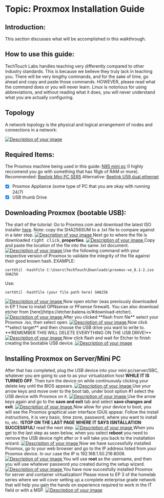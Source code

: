 # Topic: Proxmox Installation Guide

## Introduction:
This section discusses what will be accomplished in this walkthrough.

## How to use this guide:
TechTouch Labs handles teaching very differently compared to other industry standards. This is because we believe they truly lack in teaching you. There will be very lengthy commands, and for the sake of time, go ahead and copy and paste those commands. HOWEVER, please read what the command does or you will never learn. Linux is notorious for using abbreviations, and without reading what it does, you will never understand what you are actually configuring.
## Topology
A network topology is the physical and logical arrangement of nodes and connections in a network:

<a href="/images/EP3_proxmox/topology_proxmox.png" class="image-expand">
    <img src="/images/EP3_proxmox/topology_proxmox.png" alt="Description of your image">
</a>

## Required Items:
The Proxmox machine being used in this guide: [N95 mini pc](https://amzn.to/49Ul82n) (I highly reccomend you go with something that has 16gb of RAM or more).
Recommended: [Beelink Mini PC SER5](https://amzn.to/3vdgbTe)
Alternative: [Beelink U59 dual ethernet](https://amzn.to/3PloqUa)
- [x] Proxmox Appliance (some type of PC that you are okay with running 24/7)
- [x] USB thumb Drive
## Downloading Proxmox (bootable USB):
The start of the tutorial:
Go to Proxmox.com and download the latest ISO installer [here](https://www.proxmox.com/en/downloads). 
Note: copy the SHA256SUM to a .txt file to compare against in a later step. 
<a href="/images/EP3_proxmox/p1.png" class="image-expand">
    <img src="/images/EP3_proxmox/p1.png" alt="Description of your image">
</a>
Next go to where the file is downloaded <kbd>right click</kbd>, **properties**.
<a href="/images/EP3_proxmox/p2.png" class="image-expand">
    <img src="/images/EP3_proxmox/p2.png" alt="Description of your image">
</a>
Copy and paste the location of the file into the same .txt document. 
<a href="/images/EP3_proxmox/p3.png" class="image-expand">
    <img src="/images/EP3_proxmox/p3.png" alt="Description of your image">
</a>
Use the following command with your respective version of Proxmox to validate the integrity of the file against their good known hash.
EXAMPLE:
```
certUtil -hashfile C:\Users\TechTouch\Downloads\proxmox-ve_8.1-2.iso SHA256
```
Use:
```
certUtil -hashfile (your file path here) SHA256
```
<a href="/images/EP3_proxmox/p4.png" class="image-expand">
    <img src="/images/EP3_proxmox/p4.png" alt="Description of your image">
</a>
Now open etcher (was previously downloaded in EP 1 how to install OPNsense or PFsense firewall). You can also download etcher from [here](https://etcher.balena.io/#download-etcher).
<a href="/images/EP3_proxmox/p5.png" class="image-expand">
    <img src="/images/EP3_proxmox/p5.png" alt="Description of your image">
</a>
After you clicked **flash from file** select your Proxmox .iso, then select open. 
<a href="/images/EP3_proxmox/p6.png" class="image-expand">
    <img src="/images/EP3_proxmox/p6.png" alt="Description of your image">
</a>
Now click **select target** and then choose the USB drive you want to write to. **!REMEMBER THIS WILL DELETE EVERYTHING ON THE USB DRIVE!**
<a href="/images/EP3_proxmox/p7.png" class="image-expand">
    <img src="/images/EP3_proxmox/p7.png" alt="Description of your image">
</a>
Now click flash and wait for Etcher to finish creating the bootable USB device. 
<a href="/images/EP3_proxmox/p8.png" class="image-expand">
    <img src="/images/EP3_proxmox/p8.png" alt="Description of your image">
</a>

## Installing Proxmox on Server/Mini PC

After that has completed, plug the USB device into your mini pc/server/SBC, whatever you are going to use to as your virtualization host **WHILE IT IS TURNED OFF**. Then turn the device on while continuously clicking your delete key until the BIOS appears. 
<a href="/images/EP3_proxmox/p9.png" class="image-expand">
    <img src="/images/EP3_proxmox/p9.png" alt="Description of your image">
</a>
Use your arrow keys and move over to the boot tab, under boot option #1 select the USB device with Proxmox on it.
<a href="/images/EP3_proxmox/p10.png" class="image-expand">
    <img src="/images/EP3_proxmox/p10.png" alt="Description of your image">
</a>
Use the arrow keys again and go to the **save and exit** tab and select **save changes and exit**. 
<a href="/images/EP3_proxmox/p11.png" class="image-expand">
    <img src="/images/EP3_proxmox/p11.png" alt="Description of your image">
</a>
Now allow for your device to boot, you will see the Proxmox graphical user interface (GUI) appear. Follow the install instructions, it is very basic, time zone, password, where you want to install to, etc. **!STOP ON THE LAST PAGE WHERE IT SAYS ISNTALLATION SUCCESSFUL!** read the next step. 
<a href="/images/EP3_proxmox/p12.png" class="image-expand">
    <img src="/images/EP3_proxmox/p12.png" alt="Description of your image">
</a>
When you get to the last step as seen below, when you select **reboot** you need to remove the USB device right after or it will take you back to the installation wizard.
<a href="/images/EP3_proxmox/p14.png" class="image-expand">
    <img src="/images/EP3_proxmox/p14.png" alt="Description of your image">
</a>
Now we have successfully installed Proxmox, go to your web browser and go to the IP address listed from your Proxmox device. In our case the IP is 192.168.1.50.216:8006.
<a href="/images/EP3_proxmox/p15.png" class="image-expand">
    <img src="/images/EP3_proxmox/p15.png" alt="Description of your image">
</a>
You will use **root** as the username, and then you will use whatever password you created during the setup wizard.
<a href="/images/EP3_proxmox/p16.png" class="image-expand">
    <img src="/images/EP3_proxmox/p16.png" alt="Description of your image">
</a>
You have now succesfully installed Proxmox for server and container virtualization! Please move to EP 3 of the homelab series where we will cover setting up a complete enterprise grade network that will help you gain the hands on experience required to work in the IT field or with a MSP.
<a href="/images/EP3_proxmox/p17.png" class="image-expand">
    <img src="/images/EP3_proxmox/p17.png" alt="Description of your image">
</a>
